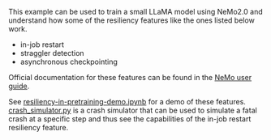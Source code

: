 This example can be used to train a small LLaMA model using NeMo2.0 and understand how some of the resiliency features like the ones listed below work.

- in-job restart
- straggler detection
- asynchronous checkpointing

Official documentation for these features can be found in the [NeMo user guide](https://docs.nvidia.com/nemo-framework/user-guide/latest/overview.html).


See [resiliency-in-pretraining-demo.ipynb](resiliency-in-pretraining-demo.ipynb) for a demo of these features.
[crash_simulator.py](crash_simulator.py) is a crash simulator that can be used to simulate a fatal crash at a specific step and thus see the capabilities of the in-job restart resiliency feature.

